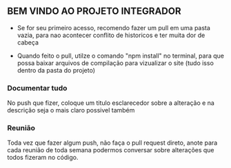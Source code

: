 ## BEM VINDO AO PROJETO INTEGRADOR
* Se for seu primeiro acesso, recomendo fazer um pull em uma pasta vazia, para nao acontecer conflito de historicos e ter muita dor de cabeça

- Quando feito o pull, utilze o comando "npm install" no terminal, para que possa baixar arquivos de compilação para vizualizar o site (tudo isso dentro da pasta do projeto)


### Documentar tudo
No push que fizer, coloque um titulo esclarecedor sobre a alteração e na descrição seja o mais claro possivel também

### Reunião
Toda vez que fazer algum push, não faça o pull request direto, anote para cada reunião de toda semana podermos conversar sobre alterações que todos fizeram no código.

